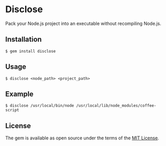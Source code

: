 # Disclose

Pack your Node.js project into an executable without recompiling Node.js.

## Installation

    $ gem install disclose

## Usage

    $ disclose <node_path> <project_path>

## Example

    $ disclose /usr/local/bin/node /usr/local/lib/node_modules/coffee-script

## License

The gem is available as open source under the terms of the [MIT License](http://opensource.org/licenses/MIT).

